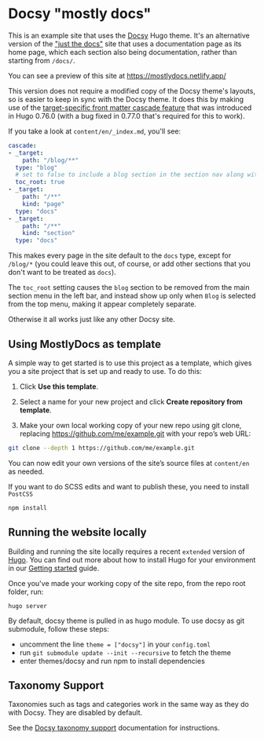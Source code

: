 # Docsy "mostly docs"


This is an example site that uses the [Docsy](https://docsy.dev) Hugo theme.  It's an alternative version of the ["just the docs"](https://github.com/lisaFC/justdocs/) site that uses a documentation page as its home page, which each section also being documentation, rather than starting from `/docs/`.

You can see a preview of this site at https://mostlydocs.netlify.app/

This version does not require a modified copy of the Docsy theme's layouts, so is easier to keep in sync with the Docsy theme. It does this by making use of the [target-specific front matter cascade feature](https://gohugo.io/content-management/front-matter/#front-matter-cascade) that was introduced in Hugo 0.76.0 (with a bug fixed in 0.77.0 that's required for this to work).

If you take a look at `content/en/_index.md`, you'll see:

```yaml
cascade:
- _target:
    path: "/blog/**"
  type: "blog"
  # set to false to include a blog section in the section nav along with docs
  toc_root: true
- _target:
    path: "/**"
    kind: "page"
  type: "docs"
- _target:
    path: "/**"
    kind: "section"
  type: "docs"
```

This makes every page in the site default to the `docs` type, except for `/blog/*` (you could leave this out, of course, or add other sections that you don't want to be treated as `docs`).

The `toc_root` setting causes the `blog` section to be removed from the main section menu in the left bar, and instead show up only when `Blog` is selected from the top menu, making it appear completely separate.

Otherwise it all works just like any other Docsy site.

## Using MostlyDocs as template

A simple way to get started is to use this project as a template, which gives you a site project that is set up and ready to use. To do this: 

1. Click **Use this template**.

2. Select a name for your new project and click **Create repository from template**.

3. Make your own local working copy of your new repo using git clone, replacing https://github.com/me/example.git with your repo’s web URL:

```bash
git clone --depth 1 https://github.com/me/example.git
```

You can now edit your own versions of the site’s source files at `content/en` as needed.

If you want to do SCSS edits and want to publish these, you need to install `PostCSS`

```bash
npm install
```

## Running the website locally

Building and running the site locally requires a recent `extended` version of [Hugo](https://gohugo.io).
You can find out more about how to install Hugo for your environment in our
[Getting started](https://www.docsy.dev/docs/getting-started/#prerequisites-and-installation) guide.

Once you've made your working copy of the site repo, from the repo root folder, run:

```
hugo server
```

By default, docsy theme is pulled in as hugo module. To use docsy as git submodule, follow these steps:

- uncomment the line `theme = ["docsy"]` in your `config.toml`
- run `git submodule update --init --recursive` to fetch the theme
- enter themes/docsy and run npm to install dependencies

## Taxonomy Support

Taxonomies such as tags and categories work in the same way as they do with Docsy. They are disabled by default. 

See the [Docsy taxonomy support](https://www.docsy.dev/docs/adding-content/taxonomy/) documentation for instructions.
